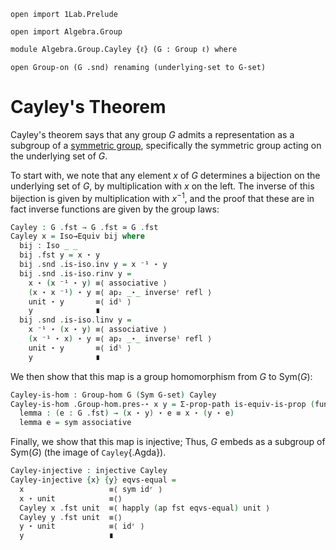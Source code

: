 ```
open import 1Lab.Prelude

open import Algebra.Group

module Algebra.Group.Cayley {ℓ} (G : Group ℓ) where

open Group-on (G .snd) renaming (underlying-set to G-set)
```

# Cayley's Theorem

Cayley's theorem says that any group $G$ admits a representation as a
subgroup of a [symmetric group], specifically the symmetric group acting
on the underlying set of $G$.

[symmetric group]: Algebra.Group.html#symmetric-groups

To start with, we note that any element $x$ of $G$ determines a
bijection on the underlying set of $G$, by multiplication with $x$ on
the left. The inverse of this bijection is given by multiplication with
$x^{-1}$, and the proof that these are in fact inverse functions are
given by the group laws:

```agda
Cayley : G .fst → G .fst ≃ G .fst
Cayley x = Iso→Equiv bij where
  bij : Iso _ _
  bij .fst y = x ⋆ y
  bij .snd .is-iso.inv y = x ⁻¹ ⋆ y
  bij .snd .is-iso.rinv y =
    x ⋆ (x ⁻¹ ⋆ y) ≡⟨ associative ⟩
    (x ⋆ x ⁻¹) ⋆ y ≡⟨ ap₂ _⋆_ inverseʳ refl ⟩
    unit ⋆ y       ≡⟨ idˡ ⟩
    y              ∎
  bij .snd .is-iso.linv y =
    x ⁻¹ ⋆ (x ⋆ y) ≡⟨ associative ⟩
    (x ⁻¹ ⋆ x) ⋆ y ≡⟨ ap₂ _⋆_ inverseˡ refl ⟩
    unit ⋆ y       ≡⟨ idˡ ⟩
    y              ∎
```

We then show that this map is a group homomorphism from $G$ to
$\mathrm{Sym}(G)$:

```agda
Cayley-is-hom : Group-hom G (Sym G-set) Cayley
Cayley-is-hom .Group-hom.pres-⋆ x y = Σ-prop-path is-equiv-is-prop (funext lemma) where
  lemma : (e : G .fst) → (x ⋆ y) ⋆ e ≡ x ⋆ (y ⋆ e)
  lemma e = sym associative
```

Finally, we show that this map is injective; Thus, $G$ embeds as a
subgroup of $\mathrm{Sym}(G)$ (the image of `Cayley`{.Agda}).

```agda
Cayley-injective : injective Cayley
Cayley-injective {x} {y} eqvs-equal =
  x                   ≡⟨ sym idʳ ⟩
  x ⋆ unit            ≡⟨⟩ 
  Cayley x .fst unit  ≡⟨ happly (ap fst eqvs-equal) unit ⟩
  Cayley y .fst unit  ≡⟨⟩
  y ⋆ unit            ≡⟨ idʳ ⟩
  y                   ∎
```
